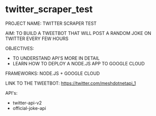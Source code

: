 # twitter_scraper_test

PROJECT NAME: TWITTER SCRAPER TEST

AIM: TO BUILD A TWEETBOT THAT WILL POST A RANDOM JOKE ON TWITTER EVERY FEW HOURS

OBJECTIVES: 
- TO UNDERSTAND API'S MORE IN DETAIL
- LEARN HOW TO DEPLOY A NODE.JS APP TO GOOGLE CLOUD

FRAMEWORKS: NODE.JS + GOOGLE CLOUD

LINK TO THE TWEETBOT: https://twitter.com/meshdotnetapi_1

API's:
 - twitter-api-v2
 - official-joke-api
 
 
